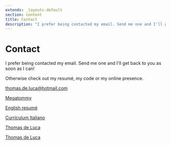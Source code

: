 ```yaml
---
extends: _layouts.default
section: content
title: Contact
description: "I prefer being contacted my email. Send me one and I'll get back to you as soon as I can! Otherwise check out my resumé, my code or my online presence."
---
```


# Contact

I prefer being contacted my email. Send me one and I'll get back to you as soon as I can!

Otherwise check out my resumé, my code or my online presence.

<div class="contact-page row">
    <div class="col-sm-6"><p><i class="fa fa-lg fa-envelope fa-fw"></i> <a href="mailto:thomas.de.luca@hotmail.com">thomas.de.luca@hotmail.com</a></p></div>
    <div class="col-sm-6"><p><i class="fa fa-lg fa-github fa-fw"></i> <a href="https://github.com/megatommy" target="_blank">Megatommy</a></p></div>
    <div class="col-sm-6"><p><i class="fa fa-lg fa-file-pdf-o fa-fw"></i> <a href="/Thomas_de_Luca_CV.pdf" target="_blank">English resumé</a></p></div>
    <div class="col-sm-6"><p><i class="fa fa-lg fa-file-pdf-o fa-fw"></i> <a href="/Thomas_de_Luca_CV-IT.pdf" target="_blank">Curriculum Italiano</a></p></div>
    <div class="col-sm-6"><p><i class="fa fa-lg fa-linkedin fa-fw"></i> <a href="https://www.linkedin.com/in/thomas-de-luca-b093099a/" target="_blank">Thomas de Luca</a></p></div>
    <div class="col-sm-6"><p><i class="fa fa-lg fa-facebook fa-fw"></i> <a href="https://www.facebook.com/megatommy" target="_blank">Thomas de Luca</a></p></div>
</div>